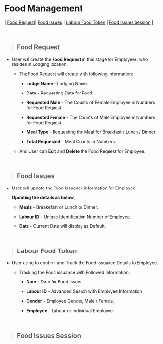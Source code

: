 # Food Management

| [Food Request]()| [Food Issues]() | [Labour Food Token]() | [Food Issues Session]() |

<br>

> ## Food Request

  - User will create the **Food Request** in this stage for Employees, who resides in Lodging location.

     - The Food Request will create with following Information:

       * **Lodge Name** - Lodging Name.

       * **Date** - Requesting Date for Food.

       * **Requested Male** - The Counts of Female Employee in Numbers for Food Request.

       * **Requested Female** - The Counts of Male Employee in Numbers for Food Request.

       * **Meal Type** - Requesting the Meal for Breakfast / Lunch / Dinner.

       * **Total Requested** - Meal Counts in Numbers.

     - And User can **Edit** and **Delete** the Food Request for Employee.

<br>

> ## Food Issues

 - User will update the Food Issuance information for Employee.

    **Updating the details as below,**

      * **Meals** - Breakefast or Lunch or Dinner.

      * **Labour ID** - Unique Identification Number of Employee.

      * **Date** - Current Date will display as Default.


<br>

> ## Labour Food Token

- User using to confirm and Track the Food Issuance Details to Employee.

   - Tracking the Food issuance with Followed Information:

     * **Date** - Date for Food issued

     * **Labour ID** - Advanced Search with Employee Information

     * **Gender** - Employee Gender, Male / Female.

     * **Employee** - Labour or Individual Employee.


<br>

> ## Food Issues Session





<br>
